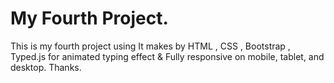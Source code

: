 # My Fourth Project.
This is my fourth project  using 
It makes by HTML , CSS , Bootstrap , Typed.js for animated typing effect & Fully responsive on mobile, tablet, and desktop.
Thanks.
